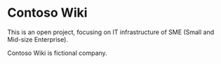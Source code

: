 # Contoso Wiki

This is an open project, focusing on IT infrastructure of SME (Small and Mid-size Enterprise).

Contoso Wiki is fictional company.
